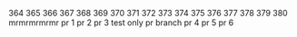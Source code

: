364
365
366
367
368
369
370
371
372
373
374
375
376
377
378
379
380
mrmrmrmrmr
pr 1
pr 2
pr 3
test only pr branch
pr 4
pr 5
pr 6
